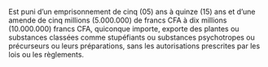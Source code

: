 Est puni d’un emprisonnement de cinq (05) ans à quinze (15) ans et d’une amende de cinq millions (5.000.000) de francs CFA à dix millions (10.000.000) francs CFA, quiconque importe, exporte des plantes ou substances classées comme stupéfiants ou substances psychotropes ou précurseurs ou leurs préparations, sans les autorisations prescrites par les lois ou les règlements.